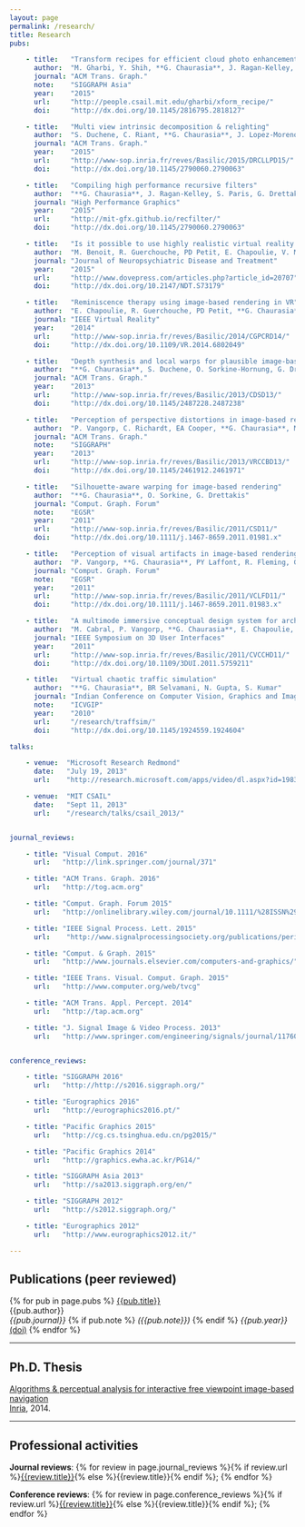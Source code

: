 ```yaml
---
layout: page
permalink: /research/
title: Research
pubs:

    - title:   "Transform recipes for efficient cloud photo enhancement"
      author:  "M. Gharbi, Y. Shih, **G. Chaurasia**, J. Ragan-Kelley, S. Paris, F. Durand"
      journal: "ACM Trans. Graph."
      note:    "SIGGRAPH Asia"
      year:    "2015"
      url:     "http://people.csail.mit.edu/gharbi/xform_recipe/"
      doi:     "http://dx.doi.org/10.1145/2816795.2818127"

    - title:   "Multi view intrinsic decomposition & relighting"
      author:  "S. Duchene, C. Riant, **G. Chaurasia**, J. Lopez-Moreno, PY Laffont, S. Popov, A. Bousseau, G. Drettakis"
      journal: "ACM Trans. Graph."
      year:    "2015"
      url:     "http://www-sop.inria.fr/reves/Basilic/2015/DRCLLPD15/"
      doi:     "http://dx.doi.org/10.1145/2790060.2790063"

    - title:   "Compiling high performance recursive filters"
      author:  "**G. Chaurasia**, J. Ragan-Kelley, S. Paris, G. Drettakis, F. Durand"
      journal: "High Performance Graphics"
      year:    "2015"
      url:     "http://mit-gfx.github.io/recfilter/"
      doi:     "http://dx.doi.org/10.1145/2790060.2790063"

    - title:   "Is it possible to use highly realistic virtual reality in the elderly? A feasibility study with image-based rendering"
      author:  "M. Benoit, R. Guerchouche, PD Petit, E. Chapoulie, V. Manera, **G. Chaurasia**, G. Drettakis, P. Robert"
      journal: "Journal of Neuropsychiatric Disease and Treatment"
      year:    "2015"
      url:     "http://www.dovepress.com/articles.php?article_id=20707"
      doi:     "http://dx.doi.org/10.2147/NDT.S73179"

    - title:   "Reminiscence therapy using image-based rendering in VR"
      author:  "E. Chapoulie, R. Guerchouche, PD Petit, **G. Chaurasia**, P. Robert, G. Drettakis"
      journal: "IEEE Virtual Reality"
      year:    "2014"
      url:     "http://www-sop.inria.fr/reves/Basilic/2014/CGPCRD14/"
      doi:     "http://dx.doi.org/10.1109/VR.2014.6802049"

    - title:   "Depth synthesis and local warps for plausible image-based navigation"
      author:  "**G. Chaurasia**, S. Duchene, O. Sorkine-Hornung, G. Drettakis"
      journal: "ACM Trans. Graph."
      year:    "2013"
      url:     "http://www-sop.inria.fr/reves/Basilic/2013/CDSD13/"
      doi:     "http://dx.doi.org/10.1145/2487228.2487238"

    - title:   "Perception of perspective distortions in image-based rendering"
      author:  "P. Vangorp, C. Richardt, EA Cooper, **G. Chaurasia**, MS Banks, G. Drettakis"
      journal: "ACM Trans. Graph."
      note:    "SIGGRAPH"
      year:    "2013"
      url:     "http://www-sop.inria.fr/reves/Basilic/2013/VRCCBD13/"
      doi:     "http://dx.doi.org/10.1145/2461912.2461971"

    - title:   "Silhouette-aware warping for image-based rendering"
      author:  "**G. Chaurasia**, O. Sorkine, G. Drettakis"
      journal: "Comput. Graph. Forum"
      note:    "EGSR"
      year:    "2011"
      url:     "http://www-sop.inria.fr/reves/Basilic/2011/CSD11/"
      doi:     "http://dx.doi.org/10.1111/j.1467-8659.2011.01981.x"

    - title:   "Perception of visual artifacts in image-based rendering of facades"
      author:  "P. Vangorp, **G. Chaurasia**, PY Laffont, R. Fleming, G. Drettakis"
      journal: "Comput. Graph. Forum"
      note:    "EGSR"
      year:    "2011"
      url:     "http://www-sop.inria.fr/reves/Basilic/2011/VCLFD11/"
      doi:     "http://dx.doi.org/10.1111/j.1467-8659.2011.01983.x"

    - title:   "A multimode immersive conceptual design system for architectural modeling and lighting"
      author:  "M. Cabral, P. Vangorp, **G. Chaurasia**, E. Chapoulie, M. Hachet, G. Drettakis"
      journal: "IEEE Symposium on 3D User Interfaces"
      year:    "2011"
      url:     "http://www-sop.inria.fr/reves/Basilic/2011/CVCCHD11/"
      doi:     "http://dx.doi.org/10.1109/3DUI.2011.5759211"

    - title:   "Virtual chaotic traffic simulation"
      author:  "**G. Chaurasia**, BR Selvamani, N. Gupta, S. Kumar"
      journal: "Indian Conference on Computer Vision, Graphics and Image Processing"
      note:    "ICVGIP"
      year:    "2010"
      url:     "/research/traffsim/"
      doi:     "http://dx.doi.org/10.1145/1924559.1924604"

talks:

    - venue:  "Microsoft Research Redmond"
      date:   "July 19, 2013"
      url:    "http://research.microsoft.com/apps/video/dl.aspx?id=198331"

    - venue:  "MIT CSAIL"
      date:   "Sept 11, 2013"
      url:    "/research/talks/csail_2013/"


journal_reviews:

    - title: "Visual Comput. 2016"
      url:   "http://link.springer.com/journal/371"

    - title: "ACM Trans. Graph. 2016"
      url:   "http://tog.acm.org"

    - title: "Comput. Graph. Forum 2015"
      url:   "http://onlinelibrary.wiley.com/journal/10.1111/%28ISSN%291467-8659"

    - title: "IEEE Signal Process. Lett. 2015"
      url:    "http://www.signalprocessingsociety.org/publications/periodicals/letters/"

    - title: "Comput. & Graph. 2015"
      url:   "http://www.journals.elsevier.com/computers-and-graphics/"

    - title: "IEEE Trans. Visual. Comput. Graph. 2015"
      url:   "http://www.computer.org/web/tvcg"

    - title: "ACM Trans. Appl. Percept. 2014"
      url:   "http://tap.acm.org"

    - title: "J. Signal Image & Video Process. 2013"
      url:   "http://www.springer.com/engineering/signals/journal/11760"


conference_reviews:

    - title: "SIGGRAPH 2016"
      url:   "http://http://s2016.siggraph.org/"

    - title: "Eurographics 2016"
      url:   "http://eurographics2016.pt/"

    - title: "Pacific Graphics 2015"
      url:   "http://cg.cs.tsinghua.edu.cn/pg2015/"

    - title: "Pacific Graphics 2014"
      url:   "http://graphics.ewha.ac.kr/PG14/"

    - title: "SIGGRAPH Asia 2013"
      url:   "http://sa2013.siggraph.org/en/"

    - title: "SIGGRAPH 2012"
      url:   "http://s2012.siggraph.org/"

    - title: "Eurographics 2012"
      url:   "http://www.eurographics2012.it/"

---
```


## Publications (peer reviewed)

{% for pub in page.pubs %}
[{{pub.title}}]({{pub.url}})<br />
{{pub.author}}<br />
*{{pub.journal}}*
{% if pub.note %} *({{pub.note}})*
{% endif %} *{{pub.year}}* [(doi)]({{pub.doi}})
{% endfor %}

-----

## Ph.D. Thesis

[Algorithms & perceptual analysis for interactive free viewpoint image-based navigation](/thesis/)<br>
[Inria](http://www.inria.fr/sophia), 2014.


<!--
-----

## Invited talks

{% for talk in page.talks %}
- {{talk.date}}: {{talk.venue}} {% if talk.internal %}[[Details]({{site.production_url}}{{talk.url}})]{% else %}[[Details]({{talk.url}})]{% endif %}
{% endfor %}
-->

------

## Professional activities

**Journal reviews**: {% for review in page.journal_reviews %}{% if review.url %}[{{review.title}}]({{review.url}}){% else %}{{review.title}}{% endif %}; {% endfor %}

**Conference reviews**: {% for review in page.conference_reviews %}{% if review.url %}[{{review.title}}]({{review.url}}){% else %}{{review.title}}{% endif %}; {% endfor %}
